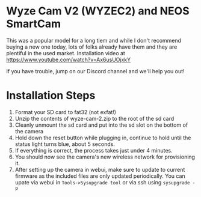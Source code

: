 # Wyze Cam V2 (WYZEC2) and NEOS SmartCam

This was a popular model for a long tiem and while I don't recommend buying a new one today, lots of folks already have them and they are plentiful in the used market.
Installation video at https://www.youtube.com/watch?v=Ax6usUOjxkY

If you have trouble, jump on our Discord channel and we'll help you out!

# Installation Steps

1. Format your SD card to fat32 (not exfat!)
2. Unzip the contents of wyze-cam-2.zip to the root of the sd card
3. Cleanly unmount the sd card and put into the sd slot on the bottom of the camera
4. Hold down the reset button while plugging in, continue to hold until the status light turns blue, about 5 seconds.
5. If everything is correct, the process takes just under 4 minutes.
6. You should now see the camera's new wireless network for provisioning it.
7. After setting up the camera in webui, make sure to update to current firmware as the included files are only updated periodically. You can upate via webui in `Tools->Sysupgrade tool` or via ssh using `sysupgrade -p`


